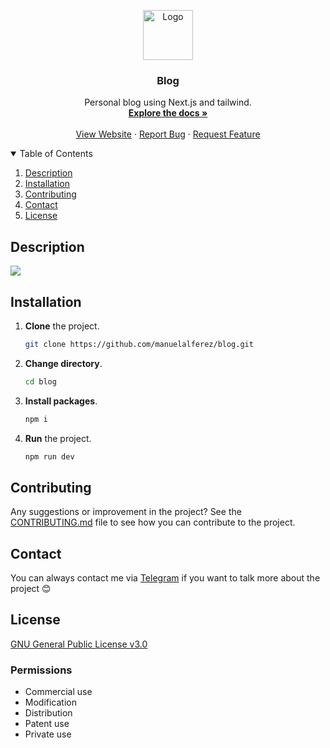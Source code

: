 <p align="center">
  <img src="https://cdn-icons-png.flaticon.com/512/3959/3959542.png" alt="Logo" width="80">
</p>



  <h3 align="center">Blog</h3>

  <p align="center">
    Personal blog using Next.js and tailwind.
    <br />
    <a href="https://github.com/manuelalferez/blog/wiki"><strong>Explore the docs »</strong></a>
    <br />
    <br />
    <a href="https://manuelalferez.com">View Website</a>
    ·
    <a href="https://github.com/manuelalferez/blog/issues">Report Bug</a>
    ·
    <a href="https://github.com/manuelalferez/blog/issues">Request Feature</a>
  </p>



<details open="open">
  <summary>Table of Contents</summary>
  <ol>
    <li><a href="#description">Description</a></li>
    <li><a href="#installation">Installation</a></li>
    <li><a href="#contributing">Contributing</a></li>
    <li><a href="#contact">Contact</a></li>
    <li><a href="#License">License</a></li>
  </ol>
</details>



## Description

![](https://i.ibb.co/St2GPrh/website.png)

## Installation

1. **Clone** the project.

   ```bash
   git clone https://github.com/manuelalferez/blog.git
   ```

2. **Change directory**.

   ```bash
   cd blog
   ```

3. **Install packages**.

   ```bash
   npm i
   ```

4. **Run** the project.

   ```bash
   npm run dev
   ```

## Contributing

Any suggestions or improvement in the project? See the [CONTRIBUTING.md](https://github.com/manuelalferez/blog/blob/master/doc/CONTRIBUTING.md) file to see how you can contribute to the project.

## Contact

You can always contact me via [Telegram](https://t.me/manuelalferez) if you want to talk more about the project 😊

## License

[GNU General Public License v3.0](https://github.com/manuelalferez/blog/blob/master/LICENSE)

### Permissions

- Commercial use
- Modification
- Distribution
- Patent use
- Private use
